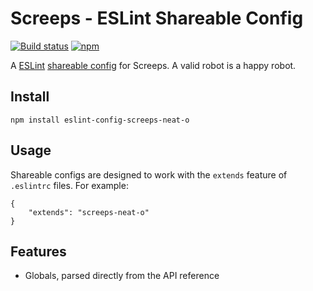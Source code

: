 # Screeps - ESLint Shareable Config

[![Build status][travis-ci-badge]](travis-ci) [![npm][npm-badge]](npm)

A [ESLint](eslint) [shareable config](shareable-configs) for Screeps. A valid
robot is a happy robot.

## Install

```
npm install eslint-config-screeps-neat-o
```

## Usage

Shareable configs are designed to work with the `extends` feature of `.eslintrc`
files. For example:

```
{
    "extends": "screeps-neat-o"
}
```

## Features

- Globals, parsed directly from the API reference

[travis-ci]: https://travis-ci.org/langri-sha/eslint-config-screeps-neat-o
[travis-ci-badge]: https://travis-ci.org/langri-sha/eslint-config-screeps-neat-o.svg?branch=master
[npm]: https://www.npmjs.com/package/eslint-config-screeps-neat-o
[npm-badge]: https://img.shields.io/npm/v/eslint-config-screeps-neat-o.svg

[screeps]: https://screeps.com/
[eslint]: http://eslint.org/
[shareable-configs]:http://eslint.org/docs/developer-guide/shareable-configs
